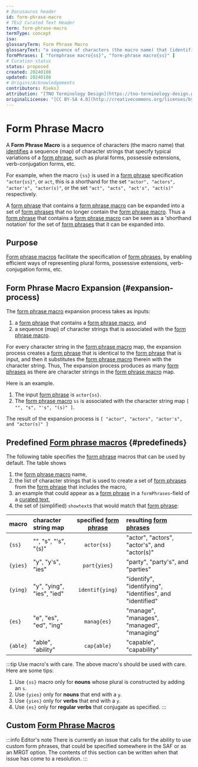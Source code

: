 ```yaml
---
# Docusaurus header
id: form-phrase-macro
# TEv2 Curated Text Header
term: form-phrase-macro
termType: concept
isa:
glossaryTerm: Form Phrase Macro
glossaryText: "a sequence of characters (the macro name) that [identifies](@) a sequence (map) of character strings that specify typical variations of a [form phrase](@), such as plural forms, possessie extensions, verb-conjugation forms, etc."
formPhrases: [ "formphrase macro{ss}", "form-phrase macro{ss}" ]
# Curation status
status: proposed
created: 20240108
updated: 20240108
# Origins/Acknowledgements
contributors: RieksJ
attribution: "[TNO Terminology Design](https://tno-terminology-design.github.io/tev2-specifications/docs)"
originalLicense: "[CC BY-SA 4.0](http://creativecommons.org/licenses/by-sa/4.0/?ref=chooser-v1)"
---
```


# Form Phrase Macro

A **Form Phrase Macro** is a sequence of characters (the macro name) that [identifies](@) a sequence (map) of character strings that specify typical variations of a [form phrase](@), such as plural forms, possessie extensions, verb-conjugation forms, etc.

For example, when the macro `{ss}` is used in a [form phrase](@) specification `"actor{ss}"`, or `act`, this is a shorthand for the set `"actor", "actors", "actor's", "actor(s)"`, or the set `"act", "acts", "act's", "act(s)"` respectively. 

A [form phrase](@) that contains a [form phrase macro](@) can be expanded into a set of [form phrases](@) that no longer contain the [form phrase macro](@). Thus a [form phrase](@) that contains a [form phrase macro](@) can be seen as a 'shorthand notation' for the set of [form phrases](@) that it can be expanded into.

## Purpose

[Form phrase macros](@) facilitate the specification of [form phrases](@), by enabling efficient ways of representing plural forms, possessive extensions, verb-conjugation forms, etc.

## Form Phrase Macro Expansion (#expansion-process)

The [form phrase macro](@) expansion process takes as inputs:

1. a [form phrase](@) that contains a [form phrase macro](@), and
2. a sequence (map) of character strings that is associated with the [form phrase macro](@).

For every character string in the [form phrase macro](@) map, the expansion process creates a [form phrase](@) that is identical to the [form phrase](@) that is input, and then it substitutes the [form phrase macro](@) therein with the character string. Thus, The expansion process produces as many [form phrases](@) as there are character strings in the [form phrase macro](@) map.

Here is an example.

1. The input [form phrase](@) is `actor{ss}`.
2. The [form phrase macro](@) `ss` is associated with the character string map `[ "", "s", "'s", "(s)" ]`.

The result of the expansion process is `[ "actor", "actors", "actor's", and "actor(s)" ]`

## Predefined [Form phrase macros](@) {#predefineds}

The following table specifies the [form phrase](@) macros that can be used by default. The table shows 
1. the [form phrase macro](@) name,
2. the list of character strings that is used to create a set of [form phrases](@) from the [form phrase](@) that includes the macro,
3. an example that could appear as a [form phrase](@) in a `formPhrases`-field of a [curated text](@),
4. the set of (simplified) `showtext`s that would match that [form phrase](@):

| macro    | character string map      | specified [form phrase](@) | resulting [form phrases](@) |
| -------- | :------------------------ | :-------------: | :----------------------------- |
| `{ss}`   | "", "s", "'s", "(s)"      | `actor{ss}`     | "actor", "actors", "actor's", and "actor(s)" |
| `{yies}` | "y", "y's", "ies"         | `part{yies}`    | "party", "party's", and "parties" |
| `{ying}` | "y", "ying", "ies", "ied" | `identif{ying}` | "identify", "identifying", "identifies", and "identified" |
| `{es}`   | "e", "es", "ed", "ing"    | `manag{es}`     | "manage", "manages", "managed", "managing" |
| `{able}` | "able", "ability"         | `cap{able}`     | "capable", "capability" |

:::tip Use macro's with care.
The above macro's should be used with care. Here are some tips:

1. Use `{ss}` macro only for **nouns** whose plural is constructed by adding an `s`.
2. Use `{yies}` only for **nouns** that end with a `y`.
3. Use `{yies}` only for **verbs** that end with a `y`.
4. Use `{es}` only for **regular verbs** that conjugate as specified.
:::

<!-- The following are suggestions (by chatGPT) for similar macros.
They are currently not included because we have not found any terms that would benefit from them.
| `{ing}`  | <code>(s?\|ing\|ed)</code>            | `play{ing}`     | "play", "plays", "playing", "played" |
| `{ion}`  | <code>(ion\|ions\|ional)</code>       | `organizat{ion}`| "organization", "organizations", "organizational" |
| `{eror}` | <code>(er\|or\|ers\|ors)</code>       | `advis{eror}`   | "adviser", "advisor", "advisers", "advisors" |
| `{ment}` | <code>(ment\|ments\|mental)</code>    | `develop{ment}` | "development", "developments", "developmental" |
| `{ful}`  | <code>(ful\|fully\|fulness)</code>    | `hope{ful}`     | "hopeful", "hopefully", "hopefulness" |
| `{less}` | <code>(less\|lessly\|lessness)</code> | `care{less}`    | "careless", "carelessly", "carelessness" |
-->

## Custom [Form Phrase Macros](@)

:::info Editor's note
There is currently an issue that calls for the ability to use custom form phrases, that could be specified somewhere in the SAF or as an MRGT option. The contents of this section can be written when that issue has come to a resolution.
:::